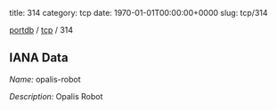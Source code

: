 title: 314
category: tcp
date: 1970-01-01T00:00:00+0000
slug: tcp/314

[portdb](/) / [tcp](/category/tcp.html) / 314


## IANA Data

_Name:_ opalis-robot

_Description:_ Opalis Robot

